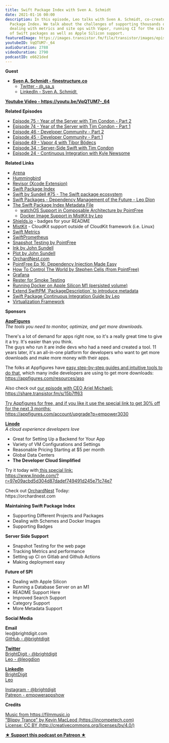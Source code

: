 ```yaml
---
title: Swift Package Index with Sven A. Schmidt
date: 2021-01-16 00:00
description: In this episode, Leo talks with Sven A. Schmidt, co-creator of the Swift
  Package Index. We talk about the challenges of supporting thousands of Swift Packages,
  dealing with metrics and site ops with Vapor, running CI for the site and the plethora
  of Swift packages as well as Apple Silicon support.
featuredImage: https://images.transistor.fm/file/transistor/images/episode/433918/full_1610317400-artwork.jpg
youtubeID: VqQTUM7-_64
audioDuration: 2788
videoDuration: 2790
podcastID: e6621ded
---
```

<p><b>Guest</b></p><ul><li>
<a href="https://finestructure.co"><strong>Sven A. Schmidt - finestructure.co</strong></a><ul>
<li><a href="%20https://twitter.com/_sa_s">Twitter - @_sa_s</a></li>
<li><a href="https://www.linkedin.com/in/svenaschmidt">LinkedIn - Sven A. Schmidt </a></li>
</ul>
</li></ul><p><a href="https://youtu.be/VqQTUM7-_64"><strong>Youtube Video - https://youtu.be/VqQTUM7-_64</strong></a></p><p><b>Related Episodes</b></p><ul>
<li><a href="https://share.transistor.fm/s/a8b66b9f">Episode 75 - Year of the Server with Tim Condon - Part 2</a></li>
<li><a href="https://share.transistor.fm/s/a6728b43">Episode 74 - Year of the Server with Tim Condon - Part 1</a></li>
<li><a href="https://share.transistor.fm/s/e38854fe">Episode 46 - Developer Community - Part 2</a></li>
<li><a href="https://share.transistor.fm/s/46b2f52d">Episode 45 - Developer Community - Part 1</a></li>
<li><a href="https://share.transistor.fm/s/17f05dbf">Episode 49 - Vapor 4 with Tibor Bödecs</a></li>
<li><a href="https://share.transistor.fm/s/bf0516f2">Episode 34 - Server-Side Swift with Tim Condon</a></li>
<li><a href="https://share.transistor.fm/s/a14f868f">Episode 24 - Continuous Integration with Kyle Newsome</a></li>
</ul><p><b>Related Links</b></p><ul>
<li><a href="https://github.com/finestructure/Arena">Arena</a></li>
<li>
<a href="https://finestructure.co/hummingbird">Hummingbird</a> </li>
<li><a href="https://finestructure.co/revisor">Revisor (Xcode Extension)</a></li>
<li><a href="https://swiftpackageindex.com">Swift Package Index</a></li>
<li><a href="https://www.swiftbysundell.com/podcast/75/">Swift by Sundell #75 - The Swift package ecosystem</a></li>
<li><a href="https://vimeo.com/480555844/c2410e1f89">Swift Packages - Dependency Management of the Future - Leo Dion</a></li>
<li>
<a href="https://blog.swiftpackageindex.com/posts/the-swift-package-index-metadata-file-first-steps">The Swift Package Index Metadata File</a><ul>
<li><a href="https://github.com/pointfreeco/swift-composable-architecture/blob/main/.spi.yml">watchOS Support in Composable Architecture by PointFree</a></li>
<li><a href="https://github.com/brightdigit/MistKit/blob/main/.spi.yml">Docker Image Support in MistKit by Leo</a></li>
</ul>
</li>
<li>
<a href="https://shields.io">Shields.io</a> - badges for your README</li>
<li>
<a href="https://github.com/brightdigit/MistKit">MistKit</a> - CloudKit support outside of CloudKit framework (i.e. Linux)</li>
<li>
<a href="https://github.com/apple/swift-metrics">Swift Metrics</a> </li>
<li><a href="https://github.com/MrLotU/SwiftPrometheus">SwiftPrometheus</a></li>
<li><a href="https://github.com/pointfreeco/swift-snapshot-testing">Snapshot Testing by PointFree</a></li>
<li><a href="https://github.com/JohnSundell/Ink">Ink by John Sundell</a></li>
<li><a href="https://github.com/JohnSundell/Plot">Plot by John Sundell</a></li>
<li><a href="https://orchardnest.com">OrchardNest.com</a></li>
<li><a href="https://www.pointfree.co/episodes/ep16-dependency-injection-made-easy">PointFree Ep 16: Dependency Injection Made Easy</a></li>
<li><a href="https://vimeo.com/291588126">How To Control The World by Stephen Celis (from PointFree)</a></li>
<li><a href="https://grafana.com">Grafana</a></li>
<li><a href="https://finestructure.co/blog/rester">Rester for Smoke Testing</a></li>
<li><a href="https://finestructure.co/blog/2021/1/10/running-docker-on-apple-silicon-persistence">Running Docker on Apple Silicon M1 (persisted volume)</a></li>
<li><a href="https://forums.swift.org/t/extend-swiftpm-packagedescription-to-introduce-metadata/37722">Extend SwiftPM `PackageDescription` to introduce metadata</a></li>
<li><a href="https://learningswift.brightdigit.com/swift-package-continuous-integration-guide/">Swift Package Continuous Integration Guide by Leo</a></li>
<li><a href="https://developer.apple.com/documentation/virtualization">Virtualization Framework</a></li>
</ul><p><b>Sponsors</b></p><p><a href="https://appfigures.com/account/upgrade?p=empower3030"><strong>AppFigures</strong></a><strong><br></strong><em>The tools you need to monitor, optimize, and get more downloads.</em><strong></strong></p><p>There's a lot of demand for apps right now, so it's a really great time to give it a try. It's easier than you think.<br>The guys who run it are indie devs who had a need and created a tool. 11 years later, it's an all-in-one platform for developers who want to get more downloads and make more money with their apps.</p><p>The folks at Appfigures have <a href="https://appfigures.com/resources/aso">easy step-by-step guides and intuitive tools to do that</a>, which many indie developers are using to get more downloads:<br><a href="https://appfigures.com/resources/aso">https://appfigures.com/resources/aso</a></p><p>Also check out <a href="https://share.transistor.fm/s/15b7ff63">our episode with CEO Ariel Michaeli:<br>https://share.transistor.fm/s/15b7ff63</a></p><p><a href="https://appfigures.com/account/upgrade?p=empower3030">Try Appfigures for free, and if you like it use the special link to get 30% off for the next 3 months:</a><a href="https://www.linode.com/?r=97e09acbd5d304d87dadef749491d245e71c74e7"><br></a><a href="https://appfigures.com/account/upgrade?p=empower3030">https://appfigures.com/account/upgrade?p=empower3030</a></p><p><a href="https://www.linode.com/?r=97e09acbd5d304d87dadef749491d245e71c74e7"><strong>Linode</strong></a><br><em>A cloud experience developers love</em></p><ul>
<li>Great for Setting Up a Backend for Your App</li>
<li>Variety of VM Configurations and Settings</li>
<li>Reasonable Pricing Starting at $5 per month</li>
<li>Global Data Centers</li>
<li><strong>The Developer Cloud Simplified</strong></li>
</ul><p>Try it today with<a href="https://transistor.fm/?via=empowerapps"> </a><a href="https://www.linode.com/?r=97e09acbd5d304d87dadef749491d245e71c74e7">this special link:<br>https://www.linode.com/?r=97e09acbd5d304d87dadef749491d245e71c74e7</a></p><p>Check out <a href="https://orchardnest.com/">OrchardNest</a> Today:<br>https://orchardnest.com</p><p><b>Maintaining Swift Package Index</b></p><ul>
<li>Supporting Different Projects and Packages</li>
<li>Dealing with Schemes and Docker Images</li>
<li>Supporting Badges</li>
</ul><p><b>Server Side Support</b></p><ul>
<li>Snapshot Testing for the web page</li>
<li>Tracking Metrics and performance</li>
<li>Setting up CI on Gitlab and Github Actions</li>
<li>Making deployment easy</li>
</ul><p><b>Future of SPI</b></p><ul>
<li>Dealing with Apple Silicon</li>
<li>Running a Database Server on an M1</li>
<li>README Support Here</li>
<li>Improved Search Support</li>
<li>Category Support</li>
<li>More Metadata Support</li>
</ul><p><b>Social Media</b></p><p><strong>Email</strong><br>leo@brightdigit.com<br><a href="https://github.com/brightdigit">GitHub - @brightdigit</a></p><p><a href="https://twitter.com/brightdigit"><strong>Twitter </strong><br>BrightDigit - @brightdigit</a><br><a href="https://twitter.com/leogdion">Leo - @leogdion</a></p><p><a href="https://www.linkedin.com/company/bright-digit"><strong>LinkedIn</strong><br>BrightDigit</a><br><a href="https://www.linkedin.com/in/leogdion/">Leo</a></p><p><a href="https://www.instagram.com/brightdigit/">Instagram - @brightdigit</a><br><a href="https://www.patreon.com/empowerappsshow">Patreon - empowerappshow</a></p><p><b>Credits</b></p><p><a href="https://filmmusic.io/">Music from https://filmmusic.io</a><br><a href="https://incompetech.com/">"Blippy Trance" by Kevin MacLeod (https://incompetech.com)</a><br><a href="http://creativecommons.org/licenses/by/4.0/">License: CC BY (http://creativecommons.org/licenses/by/4.0/)</a></p><p><strong><a href="https://www.patreon.com/empowerappsshow" rel="payment" title="★ Support this podcast on Patreon ★">★ Support this podcast on Patreon ★</a></strong></p>
      
